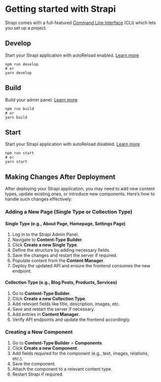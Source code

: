 # Getting started with Strapi

Strapi comes with a full-featured [Command Line Interface](https://docs.strapi.io/dev-docs/installation/cli) (CLI) which lets you set up a project.

## Develop

Start your Strapi application with autoReload enabled. [Learn more](https://docs.strapi.io/dev-docs/cli#strapi-develop)

```
npm run develop
# or
yarn develop
```

## Build

Build your admin panel. [Learn more](https://docs.strapi.io/dev-docs/cli#strapi-build)

```
npm run build
# or
yarn build
```

## Start

Start your Strapi application with autoReload disabled. [Learn more](https://docs.strapi.io/dev-docs/cli#strapi-start)

```
npm run start
# or
yarn start
```

## Making Changes After Deployment

After deploying your Strapi application, you may need to add new content types, update existing ones, or introduce new components. Here’s how to handle such changes effectively:

### Adding a New Page (Single Type or Collection Type)

#### Single Type (e.g., About Page, Homepage, Settings Page)
1. Log in to the Strapi Admin Panel.
2. Navigate to **Content-Type Builder**.
3. Click **Create a new Single Type**.
4. Define the structure by adding necessary fields.
5. Save the changes and restart the server if required.
6. Populate content from the **Content Manager**.
7. Deploy the updated API and ensure the frontend consumes the new endpoint.

#### Collection Type (e.g., Blog Posts, Products, Services)
1. Go to **Content-Type Builder**.
2. Click **Create a new Collection Type**.
3. Add relevant fields like title, description, images, etc.
4. Save and restart the server if necessary.
5. Add entries in **Content Manager**.
6. Verify API endpoints and update the frontend accordingly.

### Creating a New Component
1. Go to **Content-Type Builder** > **Components**.
2. Click **Create a new Component**.
3. Add fields required for the component (e.g., text, images, relations, etc.).
4. Save the component.
5. Attach the component to a relevant content type.
6. Restart Strapi if required.
